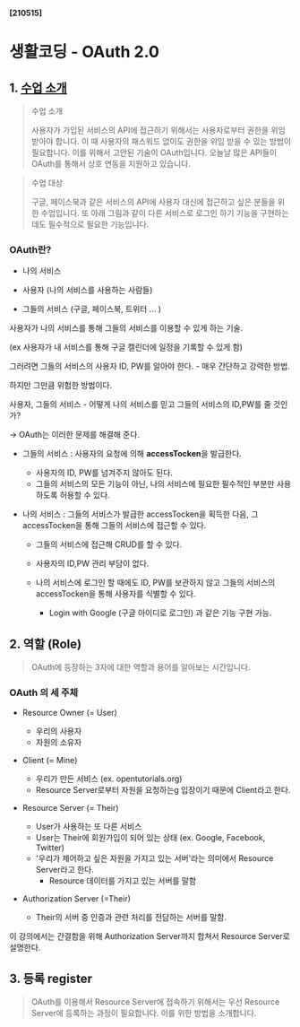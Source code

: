 **[210515]**



# 생활코딩 - OAuth 2.0

## 1. [수업 소개](https://opentutorials.org/course/3405)



> 수업 소개
>
> 사용자가 가입된 서비스의 API에 접근하기 위해서는 사용자로부터 권한을 위임 받아야 합니다. 이 때 사용자의 패스워드 없이도 권한을 위임 받을 수 있는 방법이 필요합니다. 이를 위해서 고안된 기술이 OAuth입니다. 오늘날 많은 API들이 OAuth를 통해서 상호 연동을 지원하고 있습니다. 



> 수업 대상
>
> 구글, 페이스북과 같은 서비스의 API에 사용자 대신에 접근하고 싶은 분들을 위한 수업입니다. 또 아래 그림과 같이 다른 서비스로 로그인 하기 기능을 구현하는데도 필수적으로 필요한 기능입니다. 



### OAuth란?

- 나의 서비스

- 사용자 (나의 서비스를 사용하는 사람들)

- 그들의 서비스 (구글, 페이스북, 트위터 ... )

사용자가 나의 서비스를 통해 그들의 서비스를 이용할 수 있게 하는 기술.

(ex 사용자가 내 서비스를 통해 구글 캘린더에 일정을 기록할 수 있게 함)

그러려면 그들의 서비스의 사용자 ID, PW를 알아야 한다. - 매우 간단하고 강력한 방법.

하지만 그만큼 위험한 방법이다.

사용자, 그들의 서비스 - 어떻게 나의 서비스를 믿고 그들의 서비스의 ID,PW를 줄 것인가?

→ OAuth는 이러한 문제를 해결해 준다.

- 그들의 서비스 : 사용자의 요청에 의해 **accessTocken**을 발급한다.

  - 사용자의 ID, PW를 넘겨주지 않아도 된다.
  - 그들의 서비스의 모든 기능이 아닌, 나의 서비스에 필요한 필수적인 부분만 사용하도록 허용할 수 있다.

- 나의 서비스 : 그들의 서비스가 발급한 accessTocken을 획득한 다음, 그 accessTocken을 통해 그들의 서비스에 접근할 수 있다.

  - 그들의 서비스에 접근해 CRUD를 할 수 있다.

  - 사용자의 ID,PW 관리 부담이 없다.

  - 나의 서비스에 로그인 할 때에도 ID, PW를 보관하지 않고 그들의 서비스의 accessTocken을 통해 사용자를 식별할 수 있다.

    - Login with Google (구글 아이디로 로그인) 과 같은 기능 구현 가능.

    

## 2. 역할 (Role)

> OAuth에 등장하는 3자에 대한 역할과 용어를 알아보는 시간입니다. 

### OAuth 의 세 주체

- Resource Owner (= User)
  - 우리의 사용자
  - 자원의 소유자
- Client (= Mine)
  - 우리가 만든 서비스 (ex. opentutorials.org)
  - Resource Server로부터 자원을 요청하는g 입장이기 때문에 Client라고 한다.
- Resource Server (= Their)
  - User가 사용하는 또 다른 서비스
  - User는 Their에 회원가입이 되어 있는 상태 (ex. Google, Facebook, Twitter)
  - '우리가 제어하고 싶은 자원을 가지고 있는 서버'라는 의미에서 Resource Server라고 한다.
    - Resource 데이터를 가지고 있는 서버를 말함

- Authorization Server (=Their)
  - Their의 서버 중 인증과 관련 처리를 전담하는 서버를 말함.

이 강의에서는 간결함을 위해 Authorization Server까지 합쳐서 Resource Server로 설명한다.



## 3. 등록 register

> OAuth를 이용해서 Resource Server에 접속하기 위해서는 우선 Resource Server에 등록하는 과정이 필요합니다. 이를 위한 방법을 소개합니다. 

